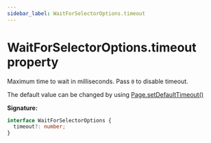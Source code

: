 ```yaml
---
sidebar_label: WaitForSelectorOptions.timeout
---
```


# WaitForSelectorOptions.timeout property

Maximum time to wait in milliseconds. Pass `0` to disable timeout.

The default value can be changed by using
[Page.setDefaultTimeout()](./puppeteer.page.setdefaulttimeout.md)

**Signature:**

```typescript
interface WaitForSelectorOptions {
  timeout?: number;
}
```
